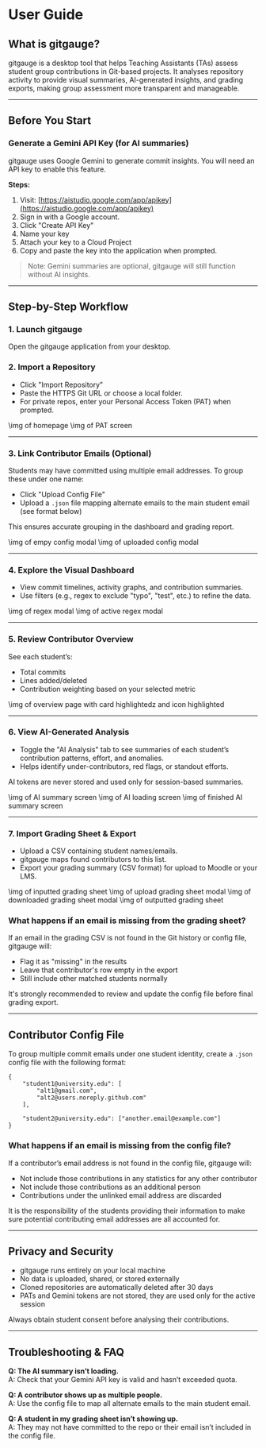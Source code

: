 # **User Guide**

## **What is gitgauge?**

gitgauge is a desktop tool that helps Teaching Assistants (TAs) assess student group contributions in Git-based projects. It analyses repository activity to provide visual summaries, AI-generated insights, and grading exports, making group assessment more transparent and manageable.

---

## **Before You Start**

### **Generate a Gemini API Key (for AI summaries)**

gitgauge uses Google Gemini to generate commit insights. You will need an API key to enable this feature.

**Steps:**

1. Visit: [https://aistudio.google.com/app/apikey](https://aistudio.google.com/app/apikey)  
2. Sign in with a Google account.  
3. Click "Create API Key"  
4. Name your key  
5. Attach your key to a Cloud Project  
6. Copy and paste the key into the application when prompted.

> Note: Gemini summaries are optional, gitgauge will still function without AI insights.

---

## **Step-by-Step Workflow**

### **1\. Launch gitgauge**

Open the gitgauge application from your desktop.

### **2\. Import a Repository**

- Click "Import Repository"  
- Paste the HTTPS Git URL or choose a local folder.  
- For private repos, enter your Personal Access Token (PAT) when prompted.

\img of homepage 
\img of PAT screen

---

### **3\. Link Contributor Emails (Optional)**

Students may have committed using multiple email addresses. To group these under one name:

- Click "Upload Config File"  
- Upload a `.json` file mapping alternate emails to the main student email (see format below)

This ensures accurate grouping in the dashboard and grading report.

\img of empy config modal 
\img of uploaded config modal

---

### **4\. Explore the Visual Dashboard**

- View commit timelines, activity graphs, and contribution summaries.  
- Use filters (e.g., regex to exclude "typo", "test", etc.) to refine the data.

\img of regex modal 
\img of active regex modal

---

### **5\. Review Contributor Overview**

See each student’s:  

- Total commits  
- Lines added/deleted  
- Contribution weighting based on your selected metric

\img of overview page with card highlightedz and icon highlighted

---

### **6\. View AI-Generated Analysis**

- Toggle the "AI Analysis" tab to see summaries of each student’s contribution patterns, effort, and anomalies.  
- Helps identify under-contributors, red flags, or standout efforts.

AI tokens are never stored and used only for session-based summaries.

\img of AI summary screen 
\img of AI loading screen 
\img of finished AI summary screen

---

### **7\. Import Grading Sheet & Export**

- Upload a CSV containing student names/emails.  
- gitgauge maps found contributors to this list.  
- Export your grading summary (CSV format) for upload to Moodle or your LMS.

\img of inputted grading sheet 
\img of upload grading sheet modal 
\img of downloaded grading sheet modal 
\img of outputted grading sheet

### **What happens if an email is missing from the grading sheet?**

If an email in the grading CSV is not found in the Git history or config file, gitgauge will:  

- Flag it as "missing" in the results  
- Leave that contributor's row empty in the export  
- Still include other matched students normally

It's strongly recommended to review and update the config file before final grading export.

---

## **Contributor Config File**

To group multiple commit emails under one student identity, create a `.json` config file with the following format:

```
{
    "student1@university.edu": [
        "alt1@gmail.com", 
        "alt2@users.noreply.github.com"
    ],

    "student2@university.edu": ["another.email@example.com"]
}
```

### **What happens if an email is missing from the config file?**

If a contributor’s email address is not found in the config file, gitgauge will:

- Not include those contributions in any statistics for any other contributor  
- Not include those contributions as an additional person  
- Contributions under the unlinked email address are discarded

It is the responsibility of the students providing their information to make sure potential contributing email addresses are all accounted for.

---

## **Privacy and Security**

- gitgauge runs entirely on your local machine  
- No data is uploaded, shared, or stored externally  
- Cloned repositories are automatically deleted after 30 days  
- PATs and Gemini tokens are not stored, they are used only for the active session

Always obtain student consent before analysing their contributions.

---

## **Troubleshooting & FAQ**

**Q: The AI summary isn’t loading.**  
A: Check that your Gemini API key is valid and hasn’t exceeded quota.

**Q: A contributor shows up as multiple people.**  
A: Use the config file to map all alternate emails to the main student email.

**Q: A student in my grading sheet isn’t showing up.**  
A: They may not have committed to the repo or their email isn’t included in the config file.